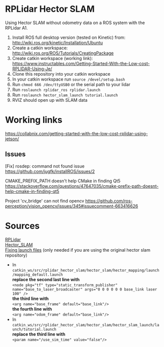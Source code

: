 # RPLidar Hector SLAM
Using Hector SLAM without odometry data on a ROS system with the RPLidar A1.

1. Install ROS full desktop version (tested on Kinetic) from: http://wiki.ros.org/kinetic/Installation/Ubuntu
2. Create a catkin workspace: http://wiki.ros.org/ROS/Tutorials/CreatingPackage
3. Create catkin workspace (working link): https://www.instructables.com/Getting-Started-With-the-Low-cost-RPLIDAR-Using-Je/
4. Clone this repository into your catkin workspace
5. In your catkin workspace run `source /devel/setup.bash`
6. Run `chmod 666 /dev/ttyUSB0` or the serial path to your lidar
7. Run `roslaunch rplidar_ros rplidar.launch`
8. Run `roslaunch hector_slam_launch tutorial.launch`
9. RVIZ should open up with SLAM data

# Working links
https://collabnix.com/getting-started-with-the-low-cost-rplidar-using-jetson/

## Issues

[Fix] rosdep: command not found issue
https://github.com/jugfk/installROS/issues/2

CMAKE_PREFIX_PATH doesn't help CMake in finding Qt5
https://stackoverflow.com/questions/47647035/cmake-prefix-path-doesnt-help-cmake-in-finding-qt5

Project 'cv_bridge' can not find opencv
https://github.com/ros-perception/vision_opencv/issues/345#issuecomment-663416626

# Sources
[RPLidar](https://github.com/robopeak/rplidar_ros)<br />
[Hector_SLAM](https://github.com/tu-darmstadt-ros-pkg/hector_slam)<br />
[Fixing launch files](https://hackaday.io/project/7284-oscar-omni-service-cooperative-assistant-robot/log/26164-first-foray-into-ros) (only needed if you are using the original hector slam repository)
- In `catkin_ws/src/rplidar_hector_slam/hector_slam/hector_mapping/launch/mapping_default.launch` <br />
__replace the second last line with__ <br />
`<node pkg="tf" type="static_transform_publisher" name="base_to_laser_broadcaster" args="0 0 0 0 0 0 base_link laser 100" />`<br />
__the third line with__<br />
`<arg name="base_frame" default="base_link"/>`<br />
__the fourth line with__<br />
`<arg name="odom_frame" default="base_link"/>`
- In `catkin_ws/src/rplidar_hector_slam/hector_slam/hector_slam_launch/launch/tutorial.launch` <br />
__replace the third line with__<br />
`<param name="/use_sim_time" value="false"/>`
